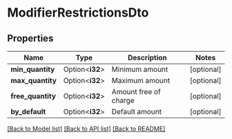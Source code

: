# ModifierRestrictionsDto

## Properties

Name | Type | Description | Notes
------------ | ------------- | ------------- | -------------
**min_quantity** | Option<**i32**> | Minimum amount | [optional]
**max_quantity** | Option<**i32**> | Maximum amount | [optional]
**free_quantity** | Option<**i32**> | Amount free of charge | [optional]
**by_default** | Option<**i32**> | Default amount | [optional]

[[Back to Model list]](../README.md#documentation-for-models) [[Back to API list]](../README.md#documentation-for-api-endpoints) [[Back to README]](../README.md)


